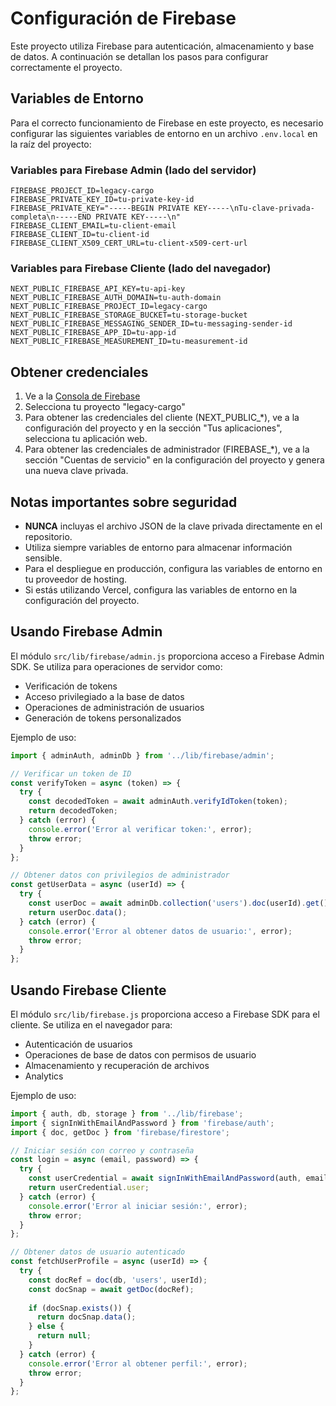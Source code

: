 # Configuración de Firebase

Este proyecto utiliza Firebase para autenticación, almacenamiento y base de datos. A continuación se detallan los pasos para configurar correctamente el proyecto.

## Variables de Entorno

Para el correcto funcionamiento de Firebase en este proyecto, es necesario configurar las siguientes variables de entorno en un archivo `.env.local` en la raíz del proyecto:

### Variables para Firebase Admin (lado del servidor)

```
FIREBASE_PROJECT_ID=legacy-cargo
FIREBASE_PRIVATE_KEY_ID=tu-private-key-id
FIREBASE_PRIVATE_KEY="-----BEGIN PRIVATE KEY-----\nTu-clave-privada-completa\n-----END PRIVATE KEY-----\n"
FIREBASE_CLIENT_EMAIL=tu-client-email
FIREBASE_CLIENT_ID=tu-client-id
FIREBASE_CLIENT_X509_CERT_URL=tu-client-x509-cert-url
```

### Variables para Firebase Cliente (lado del navegador)

```
NEXT_PUBLIC_FIREBASE_API_KEY=tu-api-key
NEXT_PUBLIC_FIREBASE_AUTH_DOMAIN=tu-auth-domain
NEXT_PUBLIC_FIREBASE_PROJECT_ID=legacy-cargo
NEXT_PUBLIC_FIREBASE_STORAGE_BUCKET=tu-storage-bucket
NEXT_PUBLIC_FIREBASE_MESSAGING_SENDER_ID=tu-messaging-sender-id
NEXT_PUBLIC_FIREBASE_APP_ID=tu-app-id
NEXT_PUBLIC_FIREBASE_MEASUREMENT_ID=tu-measurement-id
```

## Obtener credenciales

1. Ve a la [Consola de Firebase](https://console.firebase.google.com/)
2. Selecciona tu proyecto "legacy-cargo"
3. Para obtener las credenciales del cliente (NEXT_PUBLIC_*), ve a la configuración del proyecto y en la sección "Tus aplicaciones", selecciona tu aplicación web.
4. Para obtener las credenciales de administrador (FIREBASE_*), ve a la sección "Cuentas de servicio" en la configuración del proyecto y genera una nueva clave privada.

## Notas importantes sobre seguridad

- **NUNCA** incluyas el archivo JSON de la clave privada directamente en el repositorio.
- Utiliza siempre variables de entorno para almacenar información sensible.
- Para el despliegue en producción, configura las variables de entorno en tu proveedor de hosting.
- Si estás utilizando Vercel, configura las variables de entorno en la configuración del proyecto.

## Usando Firebase Admin

El módulo `src/lib/firebase/admin.js` proporciona acceso a Firebase Admin SDK. Se utiliza para operaciones de servidor como:

- Verificación de tokens
- Acceso privilegiado a la base de datos
- Operaciones de administración de usuarios
- Generación de tokens personalizados

Ejemplo de uso:

```javascript
import { adminAuth, adminDb } from '../lib/firebase/admin';

// Verificar un token de ID
const verifyToken = async (token) => {
  try {
    const decodedToken = await adminAuth.verifyIdToken(token);
    return decodedToken;
  } catch (error) {
    console.error('Error al verificar token:', error);
    throw error;
  }
};

// Obtener datos con privilegios de administrador
const getUserData = async (userId) => {
  try {
    const userDoc = await adminDb.collection('users').doc(userId).get();
    return userDoc.data();
  } catch (error) {
    console.error('Error al obtener datos de usuario:', error);
    throw error;
  }
};
```

## Usando Firebase Cliente

El módulo `src/lib/firebase.js` proporciona acceso a Firebase SDK para el cliente. Se utiliza en el navegador para:

- Autenticación de usuarios
- Operaciones de base de datos con permisos de usuario
- Almacenamiento y recuperación de archivos
- Analytics

Ejemplo de uso:

```javascript
import { auth, db, storage } from '../lib/firebase';
import { signInWithEmailAndPassword } from 'firebase/auth';
import { doc, getDoc } from 'firebase/firestore';

// Iniciar sesión con correo y contraseña
const login = async (email, password) => {
  try {
    const userCredential = await signInWithEmailAndPassword(auth, email, password);
    return userCredential.user;
  } catch (error) {
    console.error('Error al iniciar sesión:', error);
    throw error;
  }
};

// Obtener datos de usuario autenticado
const fetchUserProfile = async (userId) => {
  try {
    const docRef = doc(db, 'users', userId);
    const docSnap = await getDoc(docRef);
    
    if (docSnap.exists()) {
      return docSnap.data();
    } else {
      return null;
    }
  } catch (error) {
    console.error('Error al obtener perfil:', error);
    throw error;
  }
};
``` 